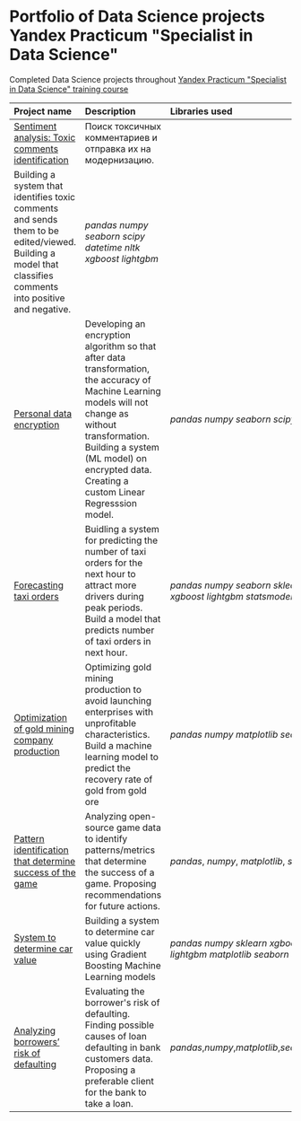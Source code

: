 # Portfolio of Data Science projects Yandex Practicum "Specialist in Data Science"

Completed Data Science projects throughout [Yandex Practicum "Specialist in Data Science" training course](https://practicum.yandex.com/data-scientist)

| Project name | Description | Libraries used | 
| :---------------------- | :---------------------- | :---------------------- |
| [Sentiment analysis: Toxic comments identification](nlp_toxic_comments) | Поиск токсичных комментариев и отправка их на модернизацию.
Building a system that identifies toxic comments and sends them to be edited/viewed. Building a model that classifies comments into positive and negative.| *pandas numpy seaborn scipy datetime nltk xgboost lightgbm* | 
| [Personal data encryption](insurance) | Developing an encryption algorithm so that after data transformation, the accuracy of Machine Learning models will not change as without transformation. Building a system (ML model) on encrypted data. Creating a custom Linear Regresssion model. | *pandas numpy seaborn scipy random* |
| [Forecasting taxi orders](taxi_orders) | Buidling a system for predicting the number of taxi orders for the next hour to attract more drivers during peak periods. Build a model that predicts number of taxi orders in next hour. | *pandas numpy seaborn sklearn catboost xgboost lightgbm statsmodels* |
| [Optimization of gold mining company production](gold_mining) | Optimizing gold mining production to avoid launching enterprises with unprofitable characteristics. Build a machine learning model to predict the recovery rate of gold from gold ore | *pandas numpy matplotlib seaborn scipy sklearn* |
| [Pattern identification that determine success of the game](game_success_analysis) | Analyzing open-source game data to identify patterns/metrics that determine the success of a game. Proposing recommendations for future actions. | *pandas*, *numpy*, *matplotlib*, *seaborn*, *scipy*| 
| [System to determine car value](determining_car_price) | Building a system to determine car value quickly using Gradient Boosting Machine Learning models| *pandas numpy sklearn xgboost catboost lightgbm matplotlib seaborn scipy* |
| [Analyzing borrowers’ risk of defaulting](bank_credit_score) | Evaluating the borrower's risk of defaulting. Finding possible causes of loan defaulting in bank customers data. Proposing a preferable client for the bank to take a loan. | *pandas*,*numpy*,*matplotlib*,*seaborn*,*nltk*,*missingno*|
